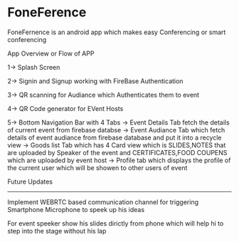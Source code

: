 # FoneFerence
FoneFernence is an android app which makes easy Conferencing or smart conferencing

App Overview or Flow of APP

1-> Splash Screen

2-> Signin and Signup working with FireBase Authentication

3-> QR scanning for Audiance which Authenticates them to event

4-> QR Code generator for EVent Hosts

5-> Bottom Navigation Bar with 4 Tabs
    -> Event Details Tab fetch the details of current event from firebase databse
    -> Event Audiance Tab which fetch details of event audiance from firebase database and put it into a recycle view
    -> Goods list Tab which has 4 Card view which is SLIDES,NOTES that are uploaded by Speaker of the event and CERTIFICATES,FOOD COUPENS which are uploaded by event host
    -> Profile tab which displays the profile of the current user which will be showen to other users of event
    
    
Future Updates
__________________
    
    
Implement WEBRTC based communication channel for triggering Smartphone Microphone to speek up his ideas
    
For event speeker show his slides dirictly from phone which will help hi to step into the stage without his lap
    
   

